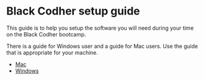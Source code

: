 # Black Codher setup guide

This guide is to help you setup the software you will need during your time on the Black Codher bootcamp.

There is a guide for Windows user and a guide for Mac users. Use the guide that is appropriate for your machine.

- [Mac](mac)
- [Windows](windows)
